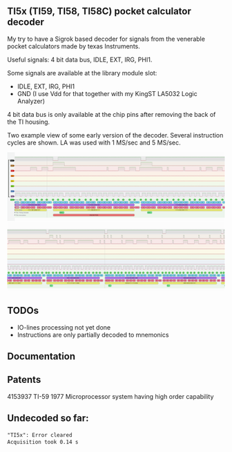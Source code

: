 ## TI5x (TI59, TI58, TI58C) pocket calculator decoder
My try to have a Sigrok based decoder for signals from the venerable
pocket calculators made by texas Instruments. 

Useful signals: 4 bit data bus, IDLE, EXT, IRG, PHI1.

Some signals are available at the library module slot:
* IDLE, EXT, IRG, PHI1
* GND (I use Vdd for that together with my KingST LA5032 Logic Analyzer)

4 bit data bus is only available at the chip pins after removing the 
back of the TI housing.

Two example view of some early version of the decoder. Several instruction 
cycles are shown. LA was used with 1 MS/sec and 5 MS/sec.

![](bug-last-digit.png)
![](bug-last-digit-verified.png)

## TODOs
* IO-lines processing not yet done
* Instructions are only partially decoded to mnemonics

## Documentation

## Patents
4153937	TI-59	 	1977	Microprocessor system having high order capability


## Undecoded so far:
```
"TI5x": Error cleared
Acquisition took 0.14 s

```
